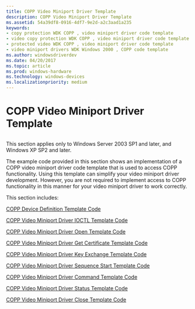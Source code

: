 ```yaml
---
title: COPP Video Miniport Driver Template
description: COPP Video Miniport Driver Template
ms.assetid: 54a39df8-0916-4df7-9e2d-a2c3aad1a235
keywords:
- copy protection WDK COPP , video miniport driver code template
- video copy protection WDK COPP , video miniport driver code template
- protected video WDK COPP , video miniport driver code template
- video miniport drivers WDK Windows 2000 , COPP code template
ms.author: windowsdriverdev
ms.date: 04/20/2017
ms.topic: article
ms.prod: windows-hardware
ms.technology: windows-devices
ms.localizationpriority: medium
---
```


# COPP Video Miniport Driver Template


## <span id="ddk_copp_video_miniport_driver_template_gg"></span><span id="DDK_COPP_VIDEO_MINIPORT_DRIVER_TEMPLATE_GG"></span>


This section applies only to Windows Server 2003 SP1 and later, and Windows XP SP2 and later.

The example code provided in this section shows an implementation of a COPP video miniport driver code template that is used to access COPP functionality. Using this template can simplify your video miniport driver development. However, you are not required to implement access to COPP functionality in this manner for your video miniport driver to work correctly.

This section includes:

[COPP Device Definition Template Code](copp-device-definition-template-code.md)

[COPP Video Miniport Driver IOCTL Template Code](copp-video-miniport-driver-ioctl-template-code.md)

[COPP Video Miniport Driver Open Template Code](copp-video-miniport-driver-open-template-code.md)

[COPP Video Miniport Driver Get Certificate Template Code](copp-video-miniport-driver-get-certificate-template-code.md)

[COPP Video Miniport Driver Key Exchange Template Code](copp-video-miniport-driver-key-exchange-template-code.md)

[COPP Video Miniport Driver Sequence Start Template Code](copp-video-miniport-driver-sequence-start-template-code.md)

[COPP Video Miniport Driver Command Template Code](copp-video-miniport-driver-command-template-code.md)

[COPP Video Miniport Driver Status Template Code](copp-video-miniport-driver-status-template-code.md)

[COPP Video Miniport Driver Close Template Code](copp-video-miniport-driver-close-template-code.md)

 

 





